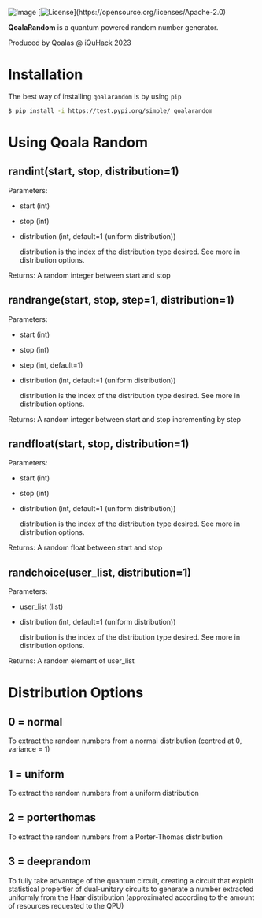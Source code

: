 ![Image](https://mcusercontent.com/6310a52cdfd4835b6f5b53169/images/a1f0bb87-9152-a233-d7b5-e2e75a93dc97.png)
[![License](https://img.shields.io/github/license/Qiskit/qiskit.svg?)](https://opensource.org/licenses/Apache-2.0)
<!-- ![Test and Build Status](https://github.com/hannahyelle/qoalas/actions/workflows/main.yml/badge.svg?branch=master) -->

**QoalaRandom** is a quantum powered random number generator. 

Produced by Qoalas @ iQuHack 2023

# Installation

The best way of installing `qoalarandom` is by using `pip`

```bash
$ pip install -i https://test.pypi.org/simple/ qoalarandom
```

# Using Qoala Random 

## randint(start, stop, distribution=1)

Parameters:
- start (int)
- stop (int)
- distribution (int, default=1 (uniform distribution))

    distribution is the index of the distribution type desired. See more in distribution options. 

Returns: A random integer between start and stop 

## randrange(start, stop, step=1, distribution=1)

Parameters: 
- start (int)
- stop (int)
- step (int, default=1)
- distribution (int, default=1 (uniform distribution))

    distribution is the index of the distribution type desired. See more in distribution options.

Returns: A random integer between start and stop incrementing by step

## randfloat(start, stop, distribution=1)

Parameters: 
- start (int)
- stop (int)
- distribution (int, default=1 (uniform distribution))

    distribution is the index of the distribution type desired. See more in distribution options.

Returns: A random float between start and stop 

## randchoice(user_list, distribution=1)

Parameters:
- user_list (list)
- distribution (int, default=1 (uniform distribution))

    distribution is the index of the distribution type desired. See more in distribution options.

Returns: A random element of user_list

# Distribution Options
## 0 = normal
To extract the random numbers from a normal distribution (centred at 0, variance = 1)
## 1 = uniform 
To extract the random numbers from a uniform distribution
## 2 = porterthomas 
To extract the random numbers from a Porter-Thomas distribution
## 3 = deeprandom
To fully take advantage of the quantum circuit, creating a circuit that exploit statistical propertier of dual-unitary circuits to generate a number extracted uniformly from the Haar distribution (approximated according to the amount of resources requested to the QPU)
